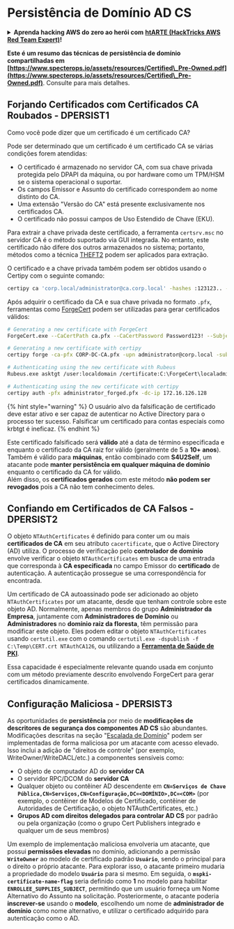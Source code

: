 # Persistência de Domínio AD CS

<details>

<summary><strong>Aprenda hacking AWS do zero ao herói com</strong> <a href="https://training.hacktricks.xyz/courses/arte"><strong>htARTE (HackTricks AWS Red Team Expert)</strong></a><strong>!</strong></summary>

Outras maneiras de apoiar o HackTricks:

* Se você deseja ver sua **empresa anunciada no HackTricks** ou **baixar o HackTricks em PDF** Confira os [**PLANOS DE ASSINATURA**](https://github.com/sponsors/carlospolop)!
* Adquira o [**swag oficial PEASS & HackTricks**](https://peass.creator-spring.com)
* Descubra [**A Família PEASS**](https://opensea.io/collection/the-peass-family), nossa coleção exclusiva de [**NFTs**](https://opensea.io/collection/the-peass-family)
* **Junte-se ao** 💬 [**grupo Discord**](https://discord.gg/hRep4RUj7f) ou ao [**grupo telegram**](https://t.me/peass) ou **siga-nos** no **Twitter** 🐦 [**@carlospolopm**](https://twitter.com/hacktricks_live)**.**
* **Compartilhe seus truques de hacking enviando PRs para os** [**HackTricks**](https://github.com/carlospolop/hacktricks) e [**HackTricks Cloud**](https://github.com/carlospolop/hacktricks-cloud) repositórios do github.

</details>

**Este é um resumo das técnicas de persistência de domínio compartilhadas em [https://www.specterops.io/assets/resources/Certified\_Pre-Owned.pdf](https://www.specterops.io/assets/resources/Certified\_Pre-Owned.pdf)**. Consulte para mais detalhes.

## Forjando Certificados com Certificados CA Roubados - DPERSIST1

Como você pode dizer que um certificado é um certificado CA?

Pode ser determinado que um certificado é um certificado CA se várias condições forem atendidas:

- O certificado é armazenado no servidor CA, com sua chave privada protegida pelo DPAPI da máquina, ou por hardware como um TPM/HSM se o sistema operacional o suportar.
- Os campos Emissor e Assunto do certificado correspondem ao nome distinto do CA.
- Uma extensão "Versão do CA" está presente exclusivamente nos certificados CA.
- O certificado não possui campos de Uso Estendido de Chave (EKU).

Para extrair a chave privada deste certificado, a ferramenta `certsrv.msc` no servidor CA é o método suportado via GUI integrada. No entanto, este certificado não difere dos outros armazenados no sistema; portanto, métodos como a técnica [THEFT2](certificate-theft.md#user-certificate-theft-via-dpapi-theft2) podem ser aplicados para extração.

O certificado e a chave privada também podem ser obtidos usando o Certipy com o seguinte comando:
```bash
certipy ca 'corp.local/administrator@ca.corp.local' -hashes :123123.. -backup
```
Após adquirir o certificado da CA e sua chave privada no formato `.pfx`, ferramentas como [ForgeCert](https://github.com/GhostPack/ForgeCert) podem ser utilizadas para gerar certificados válidos:
```bash
# Generating a new certificate with ForgeCert
ForgeCert.exe --CaCertPath ca.pfx --CaCertPassword Password123! --Subject "CN=User" --SubjectAltName localadmin@theshire.local --NewCertPath localadmin.pfx --NewCertPassword Password123!

# Generating a new certificate with certipy
certipy forge -ca-pfx CORP-DC-CA.pfx -upn administrator@corp.local -subject 'CN=Administrator,CN=Users,DC=CORP,DC=LOCAL'

# Authenticating using the new certificate with Rubeus
Rubeus.exe asktgt /user:localdomain /certificate:C:\ForgeCert\localadmin.pfx /password:Password123!

# Authenticating using the new certificate with certipy
certipy auth -pfx administrator_forged.pfx -dc-ip 172.16.126.128
```
{% hint style="warning" %}
O usuário alvo da falsificação de certificado deve estar ativo e ser capaz de autenticar no Active Directory para o processo ter sucesso. Falsificar um certificado para contas especiais como krbtgt é ineficaz.
{% endhint %}

Este certificado falsificado será **válido** até a data de término especificada e enquanto o certificado da CA raiz for válido (geralmente de 5 a **10+ anos**). Também é válido para **máquinas**, então combinado com **S4U2Self**, um atacante pode **manter persistência em qualquer máquina de domínio** enquanto o certificado da CA for válido.\
Além disso, os **certificados gerados** com este método **não podem ser revogados** pois a CA não tem conhecimento deles.

## Confiando em Certificados de CA Falsos - DPERSIST2

O objeto `NTAuthCertificates` é definido para conter um ou mais **certificados de CA** em seu atributo `cacertificate`, que o Active Directory (AD) utiliza. O processo de verificação pelo **controlador de domínio** envolve verificar o objeto `NTAuthCertificates` em busca de uma entrada que corresponda à **CA especificada** no campo Emissor do **certificado** de autenticação. A autenticação prossegue se uma correspondência for encontrada.

Um certificado de CA autoassinado pode ser adicionado ao objeto `NTAuthCertificates` por um atacante, desde que tenham controle sobre este objeto AD. Normalmente, apenas membros do grupo **Administrador da Empresa**, juntamente com **Administradores de Domínio** ou **Administradores** no **domínio raiz da floresta**, têm permissão para modificar este objeto. Eles podem editar o objeto `NTAuthCertificates` usando `certutil.exe` com o comando `certutil.exe -dspublish -f C:\Temp\CERT.crt NTAuthCA126`, ou utilizando a [**Ferramenta de Saúde de PKI**](https://docs.microsoft.com/en-us/troubleshoot/windows-server/windows-security/import-third-party-ca-to-enterprise-ntauth-store#method-1---import-a-certificate-by-using-the-pki-health-tool).

Essa capacidade é especialmente relevante quando usada em conjunto com um método previamente descrito envolvendo ForgeCert para gerar certificados dinamicamente.

## Configuração Maliciosa - DPERSIST3

As oportunidades de **persistência** por meio de **modificações de descritores de segurança dos componentes AD CS** são abundantes. Modificações descritas na seção "[Escalada de Domínio](domain-escalation.md)" podem ser implementadas de forma maliciosa por um atacante com acesso elevado. Isso inclui a adição de "direitos de controle" (por exemplo, WriteOwner/WriteDACL/etc.) a componentes sensíveis como:

- O objeto de computador AD do **servidor CA**
- O servidor RPC/DCOM do **servidor CA**
- Qualquer objeto ou contêiner AD descendente em **`CN=Serviços de Chave Pública,CN=Serviços,CN=Configuração,DC=<DOMÍNIO>,DC=<COM>`** (por exemplo, o contêiner de Modelos de Certificado, contêiner de Autoridades de Certificação, o objeto NTAuthCertificates, etc.)
- **Grupos AD com direitos delegados para controlar AD CS** por padrão ou pela organização (como o grupo Cert Publishers integrado e qualquer um de seus membros)

Um exemplo de implementação maliciosa envolveria um atacante, que possui **permissões elevadas** no domínio, adicionando a permissão **`WriteOwner`** ao modelo de certificado padrão **`Usuário`**, sendo o principal para o direito o próprio atacante. Para explorar isso, o atacante primeiro mudaria a propriedade do modelo **`Usuário`** para si mesmo. Em seguida, o **`mspki-certificate-name-flag`** seria definido como **1** no modelo para habilitar **`ENROLLEE_SUPPLIES_SUBJECT`**, permitindo que um usuário forneça um Nome Alternativo do Assunto na solicitação. Posteriormente, o atacante poderia **inscrever-se** usando o **modelo**, escolhendo um nome de **administrador de domínio** como nome alternativo, e utilizar o certificado adquirido para autenticação como o AD.

